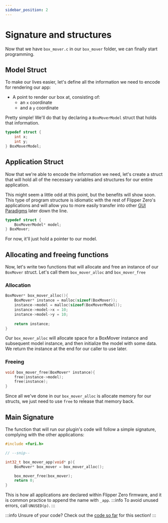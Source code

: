 ```yaml
---
sidebar_position: 2
---
```


# Signature and structures

Now that we have `box_mover.c` in our `box_mover` folder, we can finally start programming.






## Model Struct
To make our lives easier, let's define all the information we need to encode for rendering our app:
- A point to render our box at, consisting of:
  - an `x` coordinate
  - and a `y` coordinate

Pretty simple! We'll do that by declaring a `BoxMoverModel` struct that holds that information.

```c title="box_mover/box_mover.c"
typedef struct {
    int x;
    int y;
} BoxMoverModel;
```

## Application Struct

Now that we're able to encode the information we need, let's create a struct that will hold all of the necessary variables and structures for our entire application.

This might seem a little odd at this point, but the benefits will show soon. This type of program structure is idiomatic with the rest of Flipper Zero's applications and will allow you to more easily transfer into other [GUI Paradigms](/docs/category/gui-paradigms) later down the line.

```c
typedef struct {
    BoxMoverModel* model;
} BoxMover;
```
For now, it'll just hold a pointer to our model. 

## Allocating and freeing functions

Now, let's write two functions that will allocate and free an instance of our `BoxMover` struct. Let's call them `box_mover_alloc` and `box_mover_free`

### Allocation 
```c
BoxMover* box_mover_alloc(){
    BoxMover* instance = malloc(sizeof(BoxMover));
    instance->model = malloc(sizeof(BoxMoverModel));
    instance->model->x = 10;
    instance->model->y = 10;
    
    return instance;
}
```
Our `box_mover_alloc` will allocate space for a BoxMover instance and subsequent model instance, and then initialize the model with some data. We return the instance at the end for our caller to use later.


### Freeing

```c
void box_mover_free(BoxMover* instance){
    free(instance->model);
    free(instance);
}
```
Since all we've done in our `box_mover_alloc` is allocate memory for our structs, we just need to use `free` to release that memory back.


## Main Signature

The function that will run our plugin's code will follow a simple signature, complying with the other applications:
```c
#include <furi.h>

// --snip--

int32_t box_mover_app(void* p){
    BoxMover* box_mover = box_mover_alloc();

    box_mover_free(box_mover);
    return 0;
}
```
This is how all applications are declared within Flipper Zero firmware, and it is common practice to append the name with `_app`.
:::info
To avoid unused errors, call `UNUSED(p)`.
:::




:::info Unsure of your code?
Check out the [code so far](https://github.com/at-manos/flipper-swdocs/tree/main/docs/your-first-program/code-so-far/sig-structs) for this section!
:::